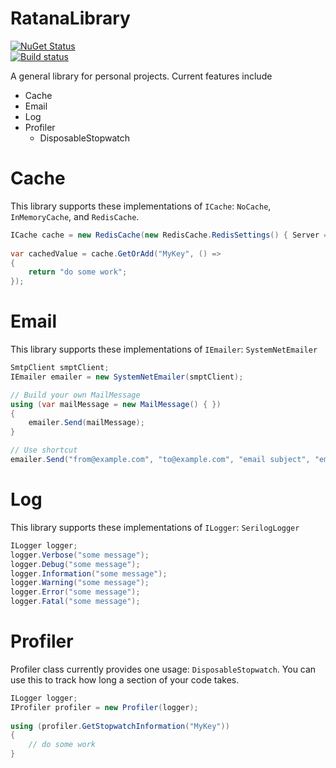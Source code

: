 # RatanaLibrary

[![NuGet Status](https://img.shields.io/nuget/v/RatanaLibrary.Common.svg)](https://www.nuget.org/packages/RatanaLibrary.Common)  
[![Build status](https://ci.appveyor.com/api/projects/status/osjl0yc29i7i5tv7/branch/master?svg=true)](https://ci.appveyor.com/project/superkarn/ratanalibrary/branch/master)  

A general library for personal projects.  Current features include
* Cache
* Email
* Log
* Profiler
    * DisposableStopwatch

# Cache
This library supports these implementations of `ICache`: `NoCache`, `InMemoryCache`, and `RedisCache`.  

```C#
ICache cache = new RedisCache(new RedisCache.RedisSettings() { Server = "localhost" });
            
var cachedValue = cache.GetOrAdd("MyKey", () =>
{
    return "do some work";
});
```


# Email
This library supports these implementations of `IEmailer`: `SystemNetEmailer`

```C#
SmtpClient smptClient;
IEmailer emailer = new SystemNetEmailer(smptClient);

// Build your own MailMessage
using (var mailMessage = new MailMessage() { })
{
    emailer.Send(mailMessage);
}

// Use shortcut
emailer.Send("from@example.com", "to@example.com", "email subject", "email body");
```


# Log
This library supports these implementations of `ILogger`: `SerilogLogger`

```C#
ILogger logger;
logger.Verbose("some message");
logger.Debug("some message");
logger.Information("some message");
logger.Warning("some message");
logger.Error("some message");
logger.Fatal("some message");
```


# Profiler
Profiler class currently provides one usage: `DisposableStopwatch`.  You can use this to track how long a section of your code takes.

```C#
ILogger logger;
IProfiler profiler = new Profiler(logger);
            
using (profiler.GetStopwatchInformation("MyKey"))
{
    // do some work
}
```

